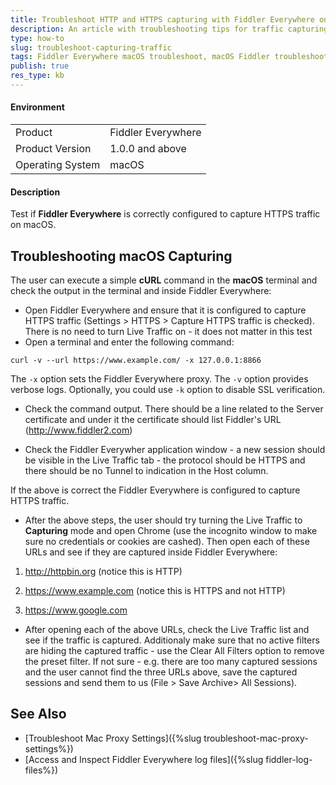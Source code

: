 ```yaml
---
title: Troubleshoot HTTP and HTTPS capturing with Fiddler Everywhere on macOS
description: An article with troubleshooting tips for traffic capturing with Fiddler Everywhere on macOS
type: how-to
slug: troubleshoot-capturing-traffic
tags: Fiddler Everywhere macOS troubleshoot, macOS Fiddler troubleshooting, Fiddler capturing isssues
publish: true
res_type: kb
---
```



#### Environment

|   |   |
|---|---|
| Product  | Fiddler Everywhere  |
| Product Version | 1.0.0 and above  |
| Operating System | macOS |

#### Description

Test if **Fiddler Everywhere** is correctly configured to capture HTTPS traffic on macOS. 


## Troubleshooting macOS Capturing

The user can execute a simple **cURL** command in the **macOS** terminal and check the output in the terminal and inside Fiddler Everywhere:

- Open Fiddler Everywhere and ensure that it is configured to capture HTTPS traffic (Settings > HTTPS > Capture HTTPS traffic is checked). There is no need to turn Live Traffic on - it does not matter in this test
- Open a terminal and enter the following command: 

```Console
curl -v --url https://www.example.com/ -x 127.0.0.1:8866
```

The `-x` option sets the Fiddler Everywhere proxy. The `-v` option provides verbose logs. Optionally, you could use `-k` option to disable SSL verification.

- Check the command output. There should be a line related to the Server certificate and under it the certificate should list Fiddler's URL (http://www.fiddler2.com)


<!-- TODO add sample output-->

- Check the Fiddler Everywher application window - a new session should be visible in the Live Traffic tab - the protocol should be HTTPS and there should be no Tunnel to indication in the Host column.

<!-- TODO add sample screenshot of FE -->

If the above is correct the Fiddler Everywhere is configured to capture HTTPS traffic.

- After the above steps, the user should try turning the Live Traffic to **Capturing** mode and open Chrome (use the incognito window to make sure no credentials or cookies are cashed). Then open each of these URLs and see if they are captured inside Fiddler Everywhere:

1) http://httpbin.org (notice this is HTTP)

2) https://www.example.com (notice this is HTTPS and not HTTP)

3) https://www.google.com 

 
- After opening each of the above URLs, check the Live Traffic list and see if the traffic is captured. Additionaly make sure that no active filters are hiding the captured traffic - use the Clear All Filters option to remove the preset filter. If not sure - e.g. there are too many captured sessions and the user cannot find the three URLs above, save the captured sessions and send them to us (File > Save Archive> All Sessions). 
<!-- -TODO support link here -->

## See Also

*	[Troubleshoot Mac Proxy Settings]({%slug troubleshoot-mac-proxy-settings%})
*	[Access and Inspect Fiddler Everywhere log files]({%slug fiddler-log-files%})
